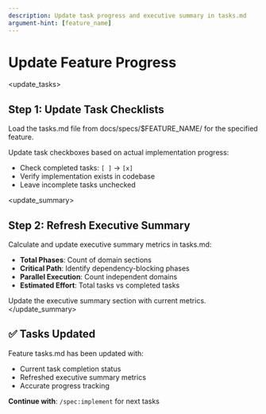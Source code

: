 ```yaml
---
description: Update task progress and executive summary in tasks.md
argument-hint: [feature_name]
---
```


# Update Feature Progress

<update_tasks>
## Step 1: Update Task Checklists

<subagent name="context">
Load the tasks.md file from docs/specs/$FEATURE_NAME/ for the specified feature.

Update task checkboxes based on actual implementation progress:
- Check completed tasks: `[ ]` → `[x]`
- Verify implementation exists in codebase
- Leave incomplete tasks unchecked
</subagent>
</update_tasks>

<update_summary>
## Step 2: Refresh Executive Summary

<subagent name="product">
Calculate and update executive summary metrics in tasks.md:

- **Total Phases**: Count of domain sections
- **Critical Path**: Identify dependency-blocking phases
- **Parallel Execution**: Count independent domains
- **Estimated Effort**: Total tasks vs completed tasks

Update the executive summary section with current metrics.
</subagent>
</update_summary>

## ✅ Tasks Updated

Feature tasks.md has been updated with:
- Current task completion status
- Refreshed executive summary metrics
- Accurate progress tracking

**Continue with**: `/spec:implement` for next tasks
